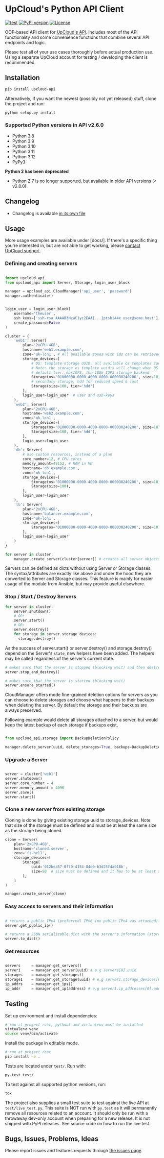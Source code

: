 # UpCloud's Python API Client

[![test](https://github.com/UpCloudLtd/upcloud-python-api/actions/workflows/main.yml/badge.svg)](https://github.com/UpCloudLtd/upcloud-python-api/actions/workflows/main.yml)
[![PyPI version](https://badge.fury.io/py/upcloud-api.svg)](https://badge.fury.io/py/upcloud-api)
[![License](https://img.shields.io/badge/license-MIT-green.svg)](https://github.com/UpCloudLtd/upcloud-python-api/blob/main/LICENSE.txt)

OOP-based API client for [UpCloud's API](https://developers.upcloud.com/1.3/). Includes most of the API
functionality and some convenience functions that combine several API endpoints and logic.

Please test all of your use cases thoroughly before actual production use. Using a separate UpCloud account for
testing / developing the client is recommended.

## Installation

``` bash
pip install upcloud-api
```

Alternatively, if you want the newest (possibly not yet released) stuff, clone the project and run:

``` bash
python setup.py install
```

### Supported Python versions in API v2.6.0

- Python 3.8
- Python 3.9
- Python 3.10
- Python 3.11
- Python 3.12
- PyPy3

**Python 2 has been deprecated**

- Python 2.7 is no longer supported, but available in older API versions (< v2.0.0).

## Changelog

- Changelog is available [in its own file](CHANGELOG.md)

## Usage

More usage examples are available under [docs/]. If there's a specific thing you're interested in,
but are not able to get working, please [contact UpCloud support](https://upcloud.com/contact/).

### Defining and creating servers

```python

import upcloud_api
from upcloud_api import Server, Storage, login_user_block

manager = upcloud_api.CloudManager('api_user', 'password')
manager.authenticate()


login_user = login_user_block(
    username='theuser',
    ssh_keys=['ssh-rsa AAAAB3NzaC1yc2EAA[...]ptshi44x user@some.host'],
    create_password=False
)

cluster = {
    'web1': Server(
        plan='2xCPU-4GB',
        hostname='web1.example.com',
        zone='uk-lon1', # All available zones with ids can be retrieved by using manager.get_zones()
        storage_devices=[
            # OS: template storage UUID, all available os templates can be retrieved by calling manager.get_templates()
            # Note: the storage os template uuid:s will change when OS is updated. So check that the UUID is correct
            # default tier: maxIOPS, the 100k IOPS storage backend
            Storage(os='01000000-0000-4000-8000-000030240200', size=10),
            # secondary storage, hdd for reduced speed & cost
            Storage(size=100, tier='hdd')
        ],
        login_user=login_user  # user and ssh-keys
    ),
    'web2': Server(
        plan='2xCPU-4GB',
        hostname='web2.example.com',
        zone='uk-lon1',
        storage_devices=[
            Storage(os='01000000-0000-4000-8000-000030240200', size=10),
            Storage(size=100, tier='hdd'),
        ],
        login_user=login_user
    ),
    'db': Server(
        # use custom resources, instead of a plan
        core_number=12, # CPU cores
        memory_amount=49152, # RAM in MB
        hostname='db.example.com',
        zone='uk-lon1',
        storage_devices=[
            Storage(os='01000000-0000-4000-8000-000030240200', size=10),
            Storage(size=100),
        ],
        login_user=login_user
    ),
    'lb': Server(
        plan='2xCPU-4GB',
        hostname='balancer.example.com',
        zone='uk-lon1',
        storage_devices=[
            Storage(os='01000000-0000-4000-8000-000030240200', size=10)
        ],
        login_user=login_user
    )
}

for server in cluster:
    manager.create_server(cluster[server]) # creates all server objects defined in cluster

```

Servers can be defined as dicts without using Server or Storage classes.
The syntax/attributes are exactly like above and under the hood they are converted to Server and Storage classes.
This feature is mainly for easier usage of the module from Ansible, but may provide useful elsewhere.

### Stop / Start / Destroy Servers

```python
for server in cluster:
	server.shutdown()
	# OR:
	server.start()
	# OR:
	server.destroy()
	for storage in server.storage_devices:
	  storage.destroy()

```

As the success of server.start() or server.destroy() and storage.destroy()
depend on the Server's `state`, new helpers have been added. The helpers may be called regardless of
the server's current state.

```python
# makes sure that the server is stopped (blocking wait) and then destroys the server and its storages
server.stop_and_destroy()

# makes sure that the server is started (blocking wait)
server.ensure_started()
```

CloudManager offers mode fine-grained deletion options for servers as you can choose to delete storages and
choose what happens to their backups when deleting the server. By default the storage and their backups are
always preserved.

Following example would delete all storages attached to a server, but would keep the latest backup
of each storage if backups exist.

```python

from upcloud_api.storage import BackupDeletionPolicy

manager.delete_server(uuid, delete_storages=True, backups=BackupDeletionPolicy.KEEP_LATEST)

```

### Upgrade a Server

```python

server = cluster['web1']
server.shutdown()
server.core_number = 4
server.memory_amount = 4096
server.save()
server.start()

```

### Clone a new server from existing storage

Cloning is done by giving existing storage uuid to storage_devices. Note that size of the storage
must be defined and must be at least the same size as the storage being cloned.

```python
clone = Server(
    plan='2xCPU-4GB',
    hostname='cloned.server',
    zone='fi-hel1',
    storage_devices=[
        Storage(
            uuid='012bea57-0f70-4154-84d0-b3d25f4a018b',
            size=50  # size must be defined and it has to be at least same size than storage being cloned
        ),
    ]
)

manager.create_server(clone)
```

### Easy access to servers and their information

```python

# returns a public IPv4 (preferred) IPv6 (no public IPv4 was attached) address
server.get_public_ip()

# returns a JSON serializable dict with the server's information (storages and ip-addresses included)
server.to_dict()

```

### Get resources

```python

servers     = manager.get_servers()
server1     = manager.get_server(uuid) # e.g servers[0].uuid
storages    = manager.get_storages()
storage1    = manager.get_storage(uuid) # e.g server1.storage_devices[0].uuid
ip_addrs    = manager.get_ips()
ip_addr     = manager.get_ip(address) # e.g server1.ip_addresses[0].address

```

## Testing

Set up environment and install dependencies:

``` bash
# run at project root, python3 and virtualenv must be installed
virtualenv venv
source venv/bin/activate
```

Install the package in editable mode.

```bash
# run at project root
pip install -e .
```

Tests are located under `test/`. Run with:

```bash
py.test test/
```

To test against all supported python versions, run:

```bash
tox
```


The project also supplies a small test suite to test against the live API at `test/live_test.py`.
This suite is NOT run with `py.test` as it will permanently remove all resources related to an account.
It should only be run with a throwaway dev-only account when preparing for a new release. It is not shipped with
PyPI releases. See source code on how to run the live test.

## Bugs, Issues, Problems, Ideas

Please report issues and features requests through
[the issues page](https://github.com/UpCloudLtd/upcloud-python-api/issues).
